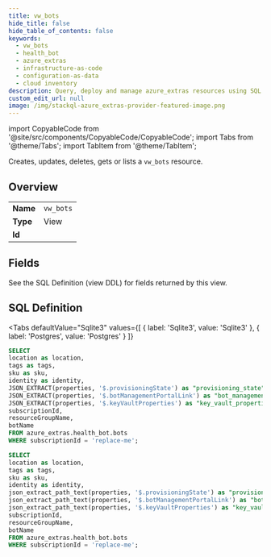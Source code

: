 ```yaml
--- 
title: vw_bots
hide_title: false
hide_table_of_contents: false
keywords:
  - vw_bots
  - health_bot
  - azure_extras
  - infrastructure-as-code
  - configuration-as-data
  - cloud inventory
description: Query, deploy and manage azure_extras resources using SQL
custom_edit_url: null
image: /img/stackql-azure_extras-provider-featured-image.png
---
```


import CopyableCode from '@site/src/components/CopyableCode/CopyableCode';
import Tabs from '@theme/Tabs';
import TabItem from '@theme/TabItem';

Creates, updates, deletes, gets or lists a <code>vw_bots</code> resource.

## Overview
<table><tbody>
<tr><td><b>Name</b></td><td><code>vw_bots</code></td></tr>
<tr><td><b>Type</b></td><td>View</td></tr>
<tr><td><b>Id</b></td><td><CopyableCode code="azure_extras.health_bot.vw_bots" /></td></tr>
</tbody></table>

## Fields

See the SQL Definition (view DDL) for fields returned by this view.

## SQL Definition

<Tabs
defaultValue="Sqlite3"
values={[
{ label: 'Sqlite3', value: 'Sqlite3' },
{ label: 'Postgres', value: 'Postgres' }
]}
>
<TabItem value="Sqlite3">

```sql
SELECT
location as location,
tags as tags,
sku as sku,
identity as identity,
JSON_EXTRACT(properties, '$.provisioningState') as "provisioning_state",
JSON_EXTRACT(properties, '$.botManagementPortalLink') as "bot_management_portal_link",
JSON_EXTRACT(properties, '$.keyVaultProperties') as "key_vault_properties",
subscriptionId,
resourceGroupName,
botName
FROM azure_extras.health_bot.bots
WHERE subscriptionId = 'replace-me';
```

</TabItem>
<TabItem value="Postgres">

```sql
SELECT
location as location,
tags as tags,
sku as sku,
identity as identity,
json_extract_path_text(properties, '$.provisioningState') as "provisioning_state",
json_extract_path_text(properties, '$.botManagementPortalLink') as "bot_management_portal_link",
json_extract_path_text(properties, '$.keyVaultProperties') as "key_vault_properties",
subscriptionId,
resourceGroupName,
botName
FROM azure_extras.health_bot.bots
WHERE subscriptionId = 'replace-me';
```

</TabItem>
</Tabs>
